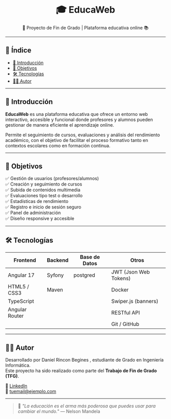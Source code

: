 <h1 align="center">🎓 EducaWeb</h1>

<p align="center">
  🚀 Proyecto de Fin de Grado | Plataforma educativa online 📚
</p>

<hr />

## 📌 Índice

- [📖 Introducción](#-introducción)
- [🎯 Objetivos](#-objetivos)
- [🛠️ Tecnologías](#-tecnologías)
- [👨‍💻 Autor](#-autor)

---

## 📖 Introducción

**EducaWeb** es una plataforma educativa que ofrece un entorno web interactivo, accesible y funcional donde profesores y alumnos pueden gestionar de manera eficiente el aprendizaje online. 

Permite el seguimiento de cursos, evaluaciones y análisis del rendimiento académico, con el objetivo de facilitar el proceso formativo tanto en contextos escolares como en formación continua.

---

## 🎯 Objetivos

✅ Gestión de usuarios (profesores/alumnos)  
✅ Creación y seguimiento de cursos  
✅ Subida de contenidos multimedia  
✅ Evaluaciones tipo test o desarrollo  
✅ Estadísticas de rendimiento  
✅ Registro e inicio de sesión seguro  
✅ Panel de administración  
✅ Diseño responsive y accesible  

---

## 🛠️ Tecnologías

| Frontend        | Backend         | Base de Datos  | Otros                       | 
|-----------------|-----------------|----------------|-----------------------------|
| Angular 17      | Syfony          | postgred       | JWT (Json Web Tokens)       |
| HTML5 / CSS3    | Maven           |                | Docker                      |
| TypeScript      |                 |                | Swiper.js (banners)         |   
| Angular Router  |                 |                | RESTful API                 |
|                 |                 |                | Git / GitHub                |

---

## 👨‍💻 Autor

Desarrollado por Daniel Rincon Begines , estudiante de Grado en Ingeniería Informática.  
Este proyecto ha sido realizado como parte del **Trabajo de Fin de Grado (TFG)**.

🔗 [LinkedIn](https://www.linkedin.com/in/tuusuario)  
📧 tuemail@ejemplo.com  

---

> 🧠 *"La educación es el arma más poderosa que puedes usar para cambiar el mundo."* — Nelson Mandela



